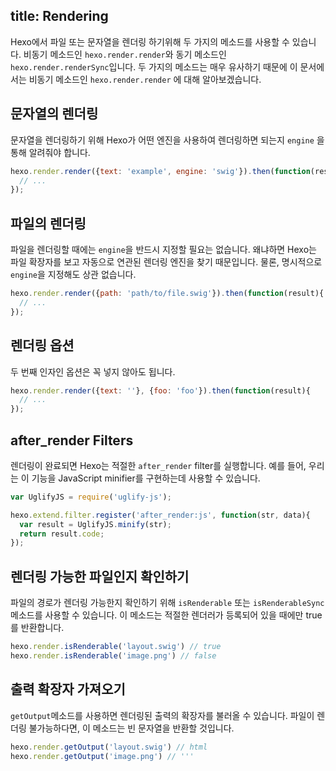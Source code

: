 title: Rendering
---
Hexo에서 파일 또는 문자열을 렌더링 하기위해 두 가지의 메소드를 사용할 수 있습니다. 비동기 메소드인 `hexo.render.render`와 동기 메소드인 `hexo.render.renderSync`입니다. 두 가지의 메소드는 매우 유사하기 때문에 이 문서에서는 비동기 메소드인 `hexo.render.render` 에 대해 알아보겠습니다.

## 문자열의 렌더링

문자열을 렌더링하기 위해 Hexo가 어떤 엔진을 사용하여 렌더링하면 되는지 `engine` 을 통해 알려줘야 합니다.

``` js
hexo.render.render({text: 'example', engine: 'swig'}).then(function(result){
  // ...
});
```

## 파일의 렌더링

파일을 렌더링할 때에는 `engine`을 반드시 지정할 필요는 없습니다. 왜냐하면 Hexo는 파일 확장자를 보고 자동으로 연관된 렌더링 엔진을 찾기 때문입니다. 물론, 명시적으로 `engine`을 지정해도 상관 없습니다.

``` js
hexo.render.render({path: 'path/to/file.swig'}).then(function(result){
  // ...
});
```

## 렌더링 옵션

두 번째 인자인 옵션은 꼭 넣지 않아도 됩니다.

``` js
hexo.render.render({text: ''}, {foo: 'foo'}).then(function(result){
  // ...
});
```

## after_render Filters

렌더링이 완료되면 Hexo는 적절한 `after_render` filter를 실행합니다. 예를 들어, 우리는 이 기능을 JavaScript minifier를 구현하는데 사용할 수 있습니다.

``` js
var UglifyJS = require('uglify-js');

hexo.extend.filter.register('after_render:js', function(str, data){
  var result = UglifyJS.minify(str);
  return result.code;
});
```

## 렌더링 가능한 파일인지 확인하기

파일의 경로가 렌더링 가능한지 확인하기 위해 `isRenderable` 또는 `isRenderableSync` 메소드를 사용할 수 있습니다. 이 메소드는 적절한 렌더러가 등록되어 있을 때에만 true를 반환합니다.

``` js
hexo.render.isRenderable('layout.swig') // true
hexo.render.isRenderable('image.png') // false
```

## 출력 확장자 가져오기

`getOutput`메소드를 사용하면 렌더링된 출력의 확장자를 불러올 수 있습니다. 파일이 렌더링 불가능하다면, 이 메소드는 빈 문자열을 반환할 것입니다.

``` js
hexo.render.getOutput('layout.swig') // html
hexo.render.getOutput('image.png') // '''
```
